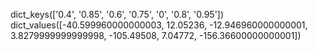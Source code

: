 dict_keys(['0.4', '0.85', '0.6', '0.75', '0', '0.8', '0.95'])
dict_values([-40.599960000000003, 12.05236, -12.946960000000001, 3.8279999999999998, -105.49508, 7.04772, -156.36600000000001])